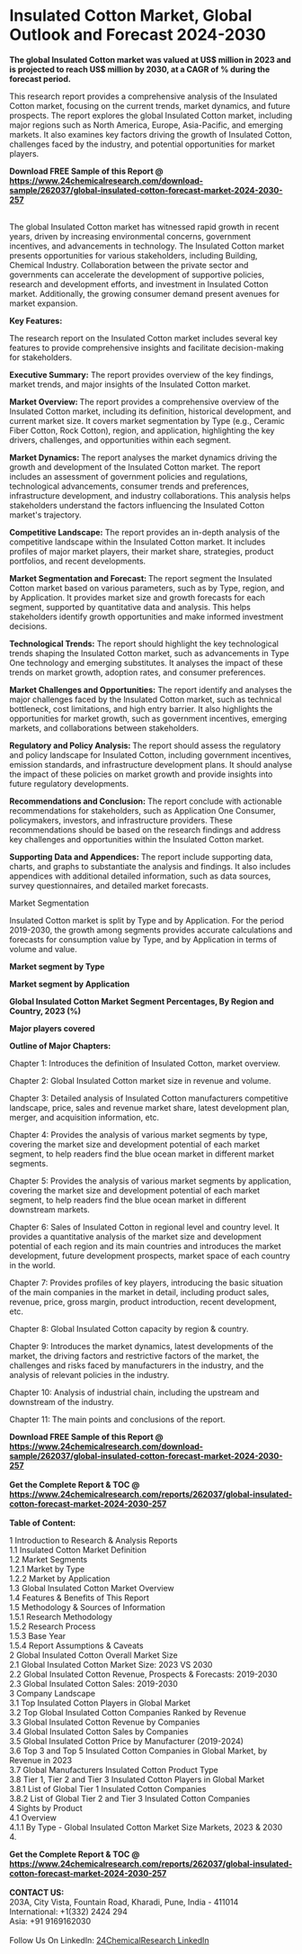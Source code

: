 <h1>Insulated Cotton Market, Global Outlook and Forecast 2024-2030</h1><p><strong>The global Insulated Cotton market was valued at US$ million in 2023 and is projected to reach US$ million by 2030, at a CAGR of % during the forecast period.</strong></p><p>
</p><p>This research report provides a comprehensive analysis of the Insulated Cotton market, focusing on the current trends, market dynamics, and future prospects. The report explores the global Insulated Cotton market, including major regions such as North America, Europe, Asia-Pacific, and emerging markets. It also examines key factors driving the growth of Insulated Cotton, challenges faced by the industry, and potential opportunities for market players.</p><div><b>Download FREE Sample of this Report @ 
            <a href="https://www.24chemicalresearch.com/download-sample/262037/global-insulated-cotton-forecast-market-2024-2030-257">
            https://www.24chemicalresearch.com/download-sample/262037/global-insulated-cotton-forecast-market-2024-2030-257</a></b></div><br><p>
The global Insulated Cotton market has witnessed rapid growth in recent years, driven by increasing environmental concerns, government incentives, and advancements in technology. The Insulated Cotton market presents opportunities for various stakeholders, including Building, Chemical Industry. Collaboration between the private sector and governments can accelerate the development of supportive policies, research and development efforts, and investment in Insulated Cotton market. Additionally, the growing consumer demand present avenues for market expansion.</p><p>
<strong>Key Features:</strong></p><p>
The research report on the Insulated Cotton market includes several key features to provide comprehensive insights and facilitate decision-making for stakeholders.</p><p>
<strong>Executive Summary:</strong> The report provides overview of the key findings, market trends, and major insights of the Insulated Cotton market.</p><p>
<strong>Market Overview: </strong>The report provides a comprehensive overview of the Insulated Cotton market, including its definition, historical development, and current market size. It covers market segmentation by Type (e.g., Ceramic Fiber Cotton, Rock Cotton), region, and application, highlighting the key drivers, challenges, and opportunities within each segment.</p><p>
<strong>Market Dynamics: </strong>The report analyses the market dynamics driving the growth and development of the Insulated Cotton market. The report includes an assessment of government policies and regulations, technological advancements, consumer trends and preferences, infrastructure development, and industry collaborations. This analysis helps stakeholders understand the factors influencing the Insulated Cotton market's trajectory.</p><p>
<strong>Competitive Landscape:</strong> The report provides an in-depth analysis of the competitive landscape within the Insulated Cotton market. It includes profiles of major market players, their market share, strategies, product portfolios, and recent developments.</p><p>
<strong>Market Segmentation and Forecast: </strong>The report segment the Insulated Cotton market based on various parameters, such as by Type, region, and by Application. It provides market size and growth forecasts for each segment, supported by quantitative data and analysis. This helps stakeholders identify growth opportunities and make informed investment decisions.</p><p>
<strong>Technological Trends:</strong> The report should highlight the key technological trends shaping the Insulated Cotton market, such as advancements in Type One technology and emerging substitutes. It analyses the impact of these trends on market growth, adoption rates, and consumer preferences.</p><p>
<strong>Market Challenges and Opportunities:</strong> The report identify and analyses the major challenges faced by the Insulated Cotton market, such as technical bottleneck, cost limitations, and high entry barrier. It also highlights the opportunities for market growth, such as government incentives, emerging markets, and collaborations between stakeholders.</p><p>
<strong>Regulatory and Policy Analysis: </strong>The report should assess the regulatory and policy landscape for Insulated Cotton, including government incentives, emission standards, and infrastructure development plans. It should analyse the impact of these policies on market growth and provide insights into future regulatory developments.</p><p>
<strong>Recommendations and Conclusion:</strong> The report conclude with actionable recommendations for stakeholders, such as Application One Consumer, policymakers, investors, and infrastructure providers. These recommendations should be based on the research findings and address key challenges and opportunities within the Insulated Cotton market.</p><p>
<strong>Supporting Data and Appendices:</strong> The report include supporting data, charts, and graphs to substantiate the analysis and findings. It also includes appendices with additional detailed information, such as data sources, survey questionnaires, and detailed market forecasts.</p><p>
Market Segmentation</p><p>
Insulated Cotton market is split by Type and by Application. For the period 2019-2030, the growth among segments provides accurate calculations and forecasts for consumption value by Type, and by Application in terms of volume and value.</p><p>
<strong>Market segment by Type</strong></p><p>
</p><p>
</p><p><strong>Market segment by Application</strong></p><p>
</p><p>
</p><p><strong>Global Insulated Cotton Market Segment Percentages, By Region and Country, 2023 (%)</strong></p><p>
</p><p>
</p><p><strong>Major players covered</strong></p><p>
</p><p>
</p><p><strong>Outline of Major Chapters:</strong></p><p>
Chapter 1: Introduces the definition of Insulated Cotton, market overview.</p><p>
Chapter 2: Global Insulated Cotton market size in revenue and volume.</p><p>
Chapter 3: Detailed analysis of Insulated Cotton manufacturers competitive landscape, price, sales and revenue market share, latest development plan, merger, and acquisition information, etc.</p><p>
Chapter 4: Provides the analysis of various market segments by type, covering the market size and development potential of each market segment, to help readers find the blue ocean market in different market segments.</p><p>
Chapter 5: Provides the analysis of various market segments by application, covering the market size and development potential of each market segment, to help readers find the blue ocean market in different downstream markets.</p><p>
Chapter 6: Sales of Insulated Cotton in regional level and country level. It provides a quantitative analysis of the market size and development potential of each region and its main countries and introduces the market development, future development prospects, market space of each country in the world.</p><p>
Chapter 7: Provides profiles of key players, introducing the basic situation of the main companies in the market in detail, including product sales, revenue, price, gross margin, product introduction, recent development, etc.</p><p>
Chapter 8: Global Insulated Cotton capacity by region &amp; country.</p><p>
Chapter 9: Introduces the market dynamics, latest developments of the market, the driving factors and restrictive factors of the market, the challenges and risks faced by manufacturers in the industry, and the analysis of relevant policies in the industry.</p><p>
Chapter 10: Analysis of industrial chain, including the upstream and downstream of the industry.</p><p>
Chapter 11: The main points and conclusions of the report.</p><div><b>Download FREE Sample of this Report @ 
            <a href="https://www.24chemicalresearch.com/download-sample/262037/global-insulated-cotton-forecast-market-2024-2030-257">
            https://www.24chemicalresearch.com/download-sample/262037/global-insulated-cotton-forecast-market-2024-2030-257</a></b></div><br><div><b>Get the Complete Report & TOC @ 
            <a href="https://www.24chemicalresearch.com/reports/262037/global-insulated-cotton-forecast-market-2024-2030-257">
            https://www.24chemicalresearch.com/reports/262037/global-insulated-cotton-forecast-market-2024-2030-257</a></b></div><br>
            <b>Table of Content:</b><p>1 Introduction to Research & Analysis Reports<br />
    1.1 Insulated Cotton Market Definition<br />
    1.2 Market Segments<br />
        1.2.1 Market by Type<br />
        1.2.2 Market by Application<br />
    1.3 Global Insulated Cotton Market Overview<br />
    1.4 Features & Benefits of This Report<br />
    1.5 Methodology & Sources of Information<br />
        1.5.1 Research Methodology<br />
        1.5.2 Research Process<br />
        1.5.3 Base Year<br />
        1.5.4 Report Assumptions & Caveats<br />
2 Global Insulated Cotton Overall Market Size<br />
    2.1 Global Insulated Cotton Market Size: 2023 VS 2030<br />
    2.2 Global Insulated Cotton Revenue, Prospects & Forecasts: 2019-2030<br />
    2.3 Global Insulated Cotton Sales: 2019-2030<br />
3 Company Landscape<br />
    3.1 Top Insulated Cotton Players in Global Market<br />
    3.2 Top Global Insulated Cotton Companies Ranked by Revenue<br />
    3.3 Global Insulated Cotton Revenue by Companies<br />
    3.4 Global Insulated Cotton Sales by Companies<br />
    3.5 Global Insulated Cotton Price by Manufacturer (2019-2024)<br />
    3.6 Top 3 and Top 5 Insulated Cotton Companies in Global Market, by Revenue in 2023<br />
    3.7 Global Manufacturers Insulated Cotton Product Type<br />
    3.8 Tier 1, Tier 2 and Tier 3 Insulated Cotton Players in Global Market<br />
        3.8.1 List of Global Tier 1 Insulated Cotton Companies<br />
        3.8.2 List of Global Tier 2 and Tier 3 Insulated Cotton Companies<br />
4 Sights by Product<br />
    4.1 Overview<br />
        4.1.1 By Type - Global Insulated Cotton Market Size Markets, 2023 & 2030<br />
        4.</p><div><b>Get the Complete Report & TOC @ 
            <a href="https://www.24chemicalresearch.com/reports/262037/global-insulated-cotton-forecast-market-2024-2030-257">
            https://www.24chemicalresearch.com/reports/262037/global-insulated-cotton-forecast-market-2024-2030-257</a></b></div><br><b>CONTACT US:</b><br>
            203A, City Vista, Fountain Road, Kharadi, Pune, India - 411014<br>
            International: +1(332) 2424 294<br>
            Asia: +91 9169162030 <br><br>
            Follow Us On LinkedIn: <a href="https://www.linkedin.com/company/24chemicalresearch/">24ChemicalResearch LinkedIn</a>
